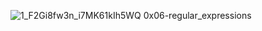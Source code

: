 ![1_F2Gi8fw3n_i7MK61kIh5WQ](https://user-images.githubusercontent.com/70924466/124842822-15272300-df56-11eb-8ebd-bdb6cfe8577c.png)
0x06-regular_expressions
